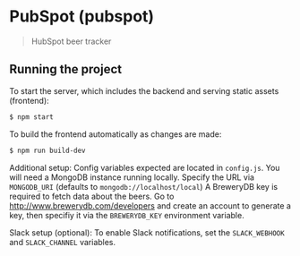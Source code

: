 
# PubSpot (pubspot)

> HubSpot beer tracker

## Running the project

To start the server, which includes the backend and serving static assets (frontend):
```bash
$ npm start
```

To build the frontend automatically as changes are made:
```bash
$ npm run build-dev
```

Additional setup:
Config variables expected are located in `config.js`. You will need a MongoDB instance running locally.
Specify the URL via `MONGODB_URI` (defaults to `mongodb://localhost/local`)
A BreweryDB key is required to fetch data about the beers. Go to http://www.brewerydb.com/developers and create an account to generate a key, then specifiy it via the `BREWERYDB_KEY` environment variable.

Slack setup (optional):
To enable Slack notifications, set the `SLACK_WEBHOOK` and `SLACK_CHANNEL` variables.
